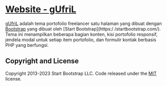 # [Website - gUfriL](https://gufril.eu.org)

[gUfriL](https://gufril.eu.org) adalah tema portofolio freelancer satu halaman yang dibuat dengan [Bootstrap](https://getbootstrap.com/) yang dibuat oleh [Start Bootstrap](https:/ /startbootstrap.com/). Tema ini menampilkan beberapa bagian konten, kisi portofolio responsif, jendela modal untuk setiap item portofolio, dan formulir kontak berbasis PHP yang berfungsi.

## Copyright and License

Copyright 2013-2023 Start Bootstrap LLC. Code released under the [MIT](https://github.com/StartBootstrap/startbootstrap-freelancer/blob/master/LICENSE) license.
